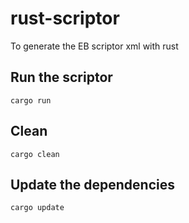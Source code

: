 # rust-scriptor

To generate the EB scriptor xml with rust

## Run the scriptor

```
cargo run 
```

## Clean 

```
cargo clean
```

## Update the dependencies

```
cargo update
```

## 